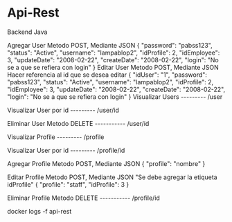 # Api-Rest
Backend Java

Agregar User 
Metodo POST, Mediante JSON 
{
  	"password": "pabss123",
        "status": "Active",
        "username": "Iampablop2",
        "idProfile": 2,
        "idEmployee": 3,
        "updateDate": "2008-02-22",
        "createDate": "2008-02-22",
        "login": "No se a que se refiera con login"
}
Editar User 
Metodo POST, Mediante JSON 
Hacer referencia al id que se desea editar
{
	"idUser": "1",
  	"password": "pabss123",
        "status": "Active",
        "username": "Iampablop2",
        "idProfile": 2,
        "idEmployee": 3,
        "updateDate": "2008-02-22",
        "createDate": "2008-02-22",
        "login": "No se a que se refiera con login"
}
Visualizar Users 
---------    /user

Visualizar User por id 
---------    /user/id

Eliminar User
Metodo DELETE 
----------- /user/id



Visualizar Profile
---------    /profile

Visualizar User por id 
---------    /profile/id

Agregar Profile 
Metodo POST, Mediante JSON 
 	{
        "profile": "nombre"
    	}

Editar Profile 
Metodo POST, Mediante JSON 
"Se debe agregar la etiqueta idProfile"
{
    "profile": "staff",
    "idProfile": 3
}

Eliminar Profile 
Metodo DELETE 
----------- /profile/id

docker logs -f api-rest
